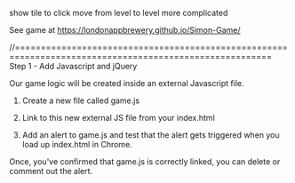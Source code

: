 show tile to click
move from level to level
more complicated

See game at https://londonappbrewery.github.io/Simon-Game/

//========================================================================================================
Step 1 - Add Javascript and jQuery

Our game logic will be created inside an external Javascript file.

1. Create a new file called game.js

2. Link to this new external JS file from your index.html

3. Add an alert to game.js and test that the alert gets triggered when you load up index.html in Chrome.

Once, you've confirmed that game.js is correctly linked, you can delete or comment out the alert. 
